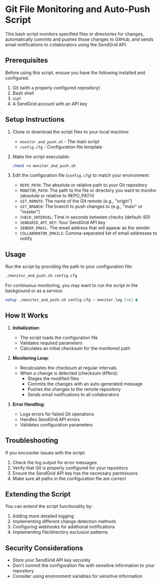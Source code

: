 # Git File Monitoring and Auto-Push Script

This bash script monitors specified files or directories for changes, automatically commits and pushes those changes to GitHub, and sends email notifications to collaborators using the SendGrid API.

## Prerequisites

Before using this script, ensure you have the following installed and configured:

1. Git (with a properly configured repository)
2. Bash shell
3. curl
4. A SendGrid account with an API key

## Setup Instructions

1. Clone or download the script files to your local machine:
   - `monitor_and_push.sh` - The main script
   - `config.cfg` - Configuration file template

2. Make the script executable:
   ```bash
   chmod +x monitor_and_push.sh
   ```

3. Edit the configuration file (`config.cfg`) to match your environment:
   - `REPO_PATH`: The absolute or relative path to your Git repository
   - `MONITOR_PATH`: The path to the file or directory you want to monitor (absolute or relative to REPO_PATH)
   - `GIT_REMOTE`: The name of the Git remote (e.g., "origin")
   - `GIT_BRANCH`: The branch to push changes to (e.g., "main" or "master")
   - `CHECK_INTERVAL`: Time in seconds between checks (default: 60)
   - `SENDGRID_API_KEY`: Your SendGrid API key
   - `SENDER_EMAIL`: The email address that will appear as the sender
   - `COLLABORATOR_EMAILS`: Comma-separated list of email addresses to notify

## Usage

Run the script by providing the path to your configuration file:

```bash
./monitor_and_push.sh config.cfg
```

For continuous monitoring, you may want to run the script in the background or as a service:

```bash
nohup ./monitor_and_push.sh config.cfg > monitor.log 2>&1 &
```

## How It Works

1. **Initialization**:
   - The script loads the configuration file
   - Validates required parameters
   - Calculates an initial checksum for the monitored path
   
2. **Monitoring Loop**:
   - Recalculates the checksum at regular intervals
   - When a change is detected (checksum differs):
     - Stages the modified files
     - Commits the changes with an auto-generated message
     - Pushes the changes to the remote repository
     - Sends email notifications to all collaborators

3. **Error Handling**:
   - Logs errors for failed Git operations
   - Handles SendGrid API errors
   - Validates configuration parameters

## Troubleshooting

If you encounter issues with the script:

1. Check the log output for error messages
2. Verify that Git is properly configured for your repository
3. Ensure the SendGrid API key has the necessary permissions
4. Make sure all paths in the configuration file are correct

## Extending the Script

You can extend the script functionality by:

1. Adding more detailed logging
2. Implementing different change detection methods
3. Configuring webhooks for additional notifications
4. Implementing file/directory exclusion patterns

## Security Considerations

- Store your SendGrid API key securely
- Don't commit the configuration file with sensitive information to your repository
- Consider using environment variables for sensitive information
